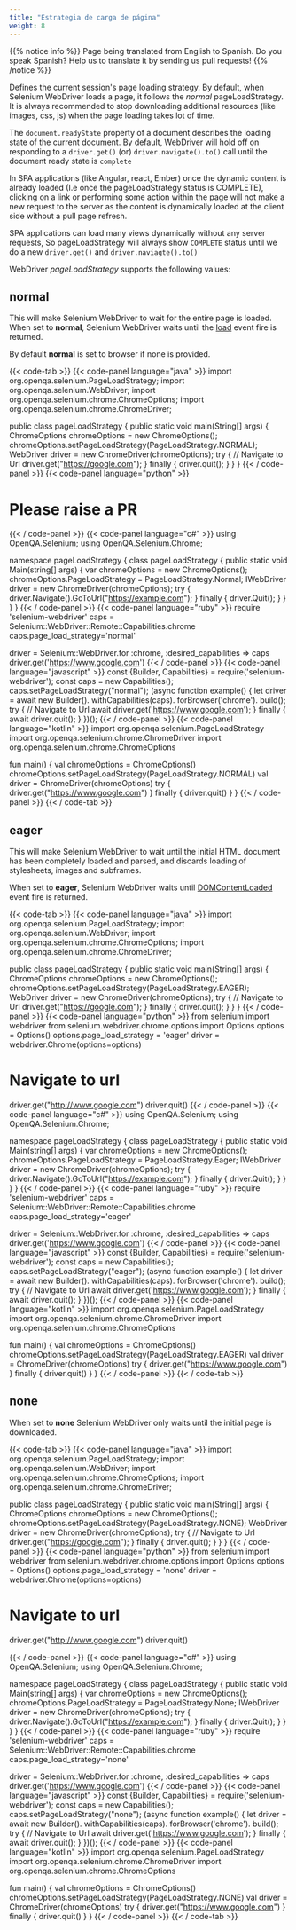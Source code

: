 ```yaml
---
title: "Estrategia de carga de página"
weight: 8
---
```


{{% notice info %}}
<i class="fas fa-language"></i> Page being translated from 
English to Spanish. Do you speak Spanish? Help us to translate
it by sending us pull requests!
{{% /notice %}}

Defines the current session's page loading strategy. 
By default, when Selenium WebDriver loads a page, 
it follows the _normal_ pageLoadStrategy. 
It is always recommended to stop downloading additional 
resources (like images, css, js) when the page loading takes lot of time.

The `document.readyState` property of a document describes the loading state of the current document.
By default, WebDriver will hold off on responding to a `driver.get()` (or) `driver.navigate().to()` 
call until the document ready state is `complete`

In SPA applications (like Angular, react, Ember) once the dynamic content 
is already loaded (I.e once the pageLoadStrategy status is COMPLETE), 
clicking on a link or performing some action within the page will not make a new request 
to the server as the content is dynamically loaded at the client side without a pull page refresh. 

SPA applications can load many views dynamically 
without any server requests, So pageLoadStrategy 
will always show `COMPLETE` status until 
we do a new `driver.get()` and `driver.naviagte().to()`

WebDriver _pageLoadStrategy_ supports the following values:

## normal

This will make Selenium WebDriver to wait for the entire page is loaded. 
When set to **normal**, Selenium WebDriver waits until the 
[load](https://developer.mozilla.org/es/docs/Web/Events/load) event fire is returned.

By default **normal** is set to browser if none is provided.

{{< code-tab >}}
  {{< code-panel language="java" >}}
import org.openqa.selenium.PageLoadStrategy;
import org.openqa.selenium.WebDriver;
import org.openqa.selenium.chrome.ChromeOptions;
import org.openqa.selenium.chrome.ChromeDriver;

public class pageLoadStrategy {
    public static void main(String[] args) {
        ChromeOptions chromeOptions = new ChromeOptions();
        chromeOptions.setPageLoadStrategy(PageLoadStrategy.NORMAL);
        WebDriver driver = new ChromeDriver(chromeOptions);
        try {
            // Navigate to Url
            driver.get("https://google.com");
        } finally {
            driver.quit();
        }
    }
}
  {{< / code-panel >}}
  {{< code-panel language="python" >}}
# Please raise a PR
  {{< / code-panel >}}
  {{< code-panel language="c#" >}}
using OpenQA.Selenium;
using OpenQA.Selenium.Chrome;

namespace pageLoadStrategy {
  class pageLoadStrategy {
    public static void Main(string[] args) {
      var chromeOptions = new ChromeOptions();
      chromeOptions.PageLoadStrategy = PageLoadStrategy.Normal;
      IWebDriver driver = new ChromeDriver(chromeOptions);
      try {
        driver.Navigate().GoToUrl("https://example.com");
      } finally {
        driver.Quit();
      }
    }
  }
}
  {{< / code-panel >}}
  {{< code-panel language="ruby" >}}
require 'selenium-webdriver'
caps = Selenium::WebDriver::Remote::Capabilities.chrome
caps.page_load_strategy='normal'

driver = Selenium::WebDriver.for :chrome, :desired_capabilities => caps
driver.get('https://www.google.com')
  {{< / code-panel >}}
  {{< code-panel language="javascript" >}}
const {Builder, Capabilities} = require('selenium-webdriver');
const caps = new Capabilities();
caps.setPageLoadStrategy("normal");
(async function example() {
    let driver = await new Builder().
                withCapabilities(caps).
                forBrowser('chrome').
                build();
    try {
        // Navigate to Url
        await driver.get('https://www.google.com');
    }
    finally {
        await driver.quit();
    }
})();
  {{< / code-panel >}}
  {{< code-panel language="kotlin" >}}
import org.openqa.selenium.PageLoadStrategy
import org.openqa.selenium.chrome.ChromeDriver
import org.openqa.selenium.chrome.ChromeOptions

fun main() {
    val chromeOptions = ChromeOptions()
    chromeOptions.setPageLoadStrategy(PageLoadStrategy.NORMAL)
    val driver = ChromeDriver(chromeOptions)
    try {
        driver.get("https://www.google.com")
    }
    finally {
        driver.quit()
    }
}
  {{< / code-panel >}}
{{< / code-tab >}}

## eager

This will make Selenium WebDriver to wait until the 
initial HTML document has been completely loaded and parsed, 
and discards loading of stylesheets, images and subframes.

When set to **eager**, Selenium WebDriver waits until 
[DOMContentLoaded](https://developer.mozilla.org/es/docs/Web/API/Document/DOMContentLoaded_event) event fire is returned.

{{< code-tab >}}
  {{< code-panel language="java" >}}
import org.openqa.selenium.PageLoadStrategy;
import org.openqa.selenium.WebDriver;
import org.openqa.selenium.chrome.ChromeOptions;
import org.openqa.selenium.chrome.ChromeDriver;

public class pageLoadStrategy {
    public static void main(String[] args) {
        ChromeOptions chromeOptions = new ChromeOptions();
        chromeOptions.setPageLoadStrategy(PageLoadStrategy.EAGER);
        WebDriver driver = new ChromeDriver(chromeOptions);
        try {
            // Navigate to Url
            driver.get("https://google.com");
        } finally {
            driver.quit();
        }
    }
}
  {{< / code-panel >}}
  {{< code-panel language="python" >}}
from selenium import webdriver
from selenium.webdriver.chrome.options import Options
options = Options()
options.page_load_strategy = 'eager'
driver = webdriver.Chrome(options=options)
# Navigate to url
driver.get("http://www.google.com")
driver.quit()
  {{< / code-panel >}}
  {{< code-panel language="c#" >}}
using OpenQA.Selenium;
using OpenQA.Selenium.Chrome;

namespace pageLoadStrategy {
  class pageLoadStrategy {
    public static void Main(string[] args) {
      var chromeOptions = new ChromeOptions();
      chromeOptions.PageLoadStrategy = PageLoadStrategy.Eager;
      IWebDriver driver = new ChromeDriver(chromeOptions);
      try {
        driver.Navigate().GoToUrl("https://example.com");
      } finally {
        driver.Quit();
      }
    }
  }
}
  {{< / code-panel >}}
  {{< code-panel language="ruby" >}}
require 'selenium-webdriver'
caps = Selenium::WebDriver::Remote::Capabilities.chrome
caps.page_load_strategy='eager'

driver = Selenium::WebDriver.for :chrome, :desired_capabilities => caps
driver.get('https://www.google.com')
  {{< / code-panel >}}
  {{< code-panel language="javascript" >}}
const {Builder, Capabilities} = require('selenium-webdriver');
const caps = new Capabilities();
caps.setPageLoadStrategy("eager");
(async function example() {
    let driver = await new Builder().
                withCapabilities(caps).
                forBrowser('chrome').
                build();
    try {
        // Navigate to Url
        await driver.get('https://www.google.com');
    }
    finally {
        await driver.quit();
    }
})();
  {{< / code-panel >}}
  {{< code-panel language="kotlin" >}}
import org.openqa.selenium.PageLoadStrategy
import org.openqa.selenium.chrome.ChromeDriver
import org.openqa.selenium.chrome.ChromeOptions

fun main() {
    val chromeOptions = ChromeOptions()
    chromeOptions.setPageLoadStrategy(PageLoadStrategy.EAGER)
    val driver = ChromeDriver(chromeOptions)
    try {
        driver.get("https://www.google.com")
    }
    finally {
        driver.quit()
    }
}
  {{< / code-panel >}}
{{< / code-tab >}}

## none

When set to **none** Selenium WebDriver only waits until the initial page is downloaded.

{{< code-tab >}}
  {{< code-panel language="java" >}}
import org.openqa.selenium.PageLoadStrategy;
import org.openqa.selenium.WebDriver;
import org.openqa.selenium.chrome.ChromeOptions;
import org.openqa.selenium.chrome.ChromeDriver;

public class pageLoadStrategy {
    public static void main(String[] args) {
        ChromeOptions chromeOptions = new ChromeOptions();
        chromeOptions.setPageLoadStrategy(PageLoadStrategy.NONE);
        WebDriver driver = new ChromeDriver(chromeOptions);
        try {
            // Navigate to Url
            driver.get("https://google.com");
        } finally {
            driver.quit();
        }
    }
}
  {{< / code-panel >}}
  {{< code-panel language="python" >}}
from selenium import webdriver
from selenium.webdriver.chrome.options import Options
options = Options()
options.page_load_strategy = 'none'
driver = webdriver.Chrome(options=options)
# Navigate to url
driver.get("http://www.google.com")
driver.quit()

  {{< / code-panel >}}
  {{< code-panel language="c#" >}}
using OpenQA.Selenium;
using OpenQA.Selenium.Chrome;

namespace pageLoadStrategy {
  class pageLoadStrategy {
    public static void Main(string[] args) {
      var chromeOptions = new ChromeOptions();
      chromeOptions.PageLoadStrategy = PageLoadStrategy.None;
      IWebDriver driver = new ChromeDriver(chromeOptions);
      try {
        driver.Navigate().GoToUrl("https://example.com");
      } finally {
        driver.Quit();
      }
    }
  }
}
  {{< / code-panel >}}
  {{< code-panel language="ruby" >}}
require 'selenium-webdriver'
caps = Selenium::WebDriver::Remote::Capabilities.chrome
caps.page_load_strategy='none'

driver = Selenium::WebDriver.for :chrome, :desired_capabilities => caps
driver.get('https://www.google.com')
  {{< / code-panel >}}
  {{< code-panel language="javascript" >}}
const {Builder, Capabilities} = require('selenium-webdriver');
const caps = new Capabilities();
caps.setPageLoadStrategy("none");
(async function example() {
    let driver = await new Builder().
                withCapabilities(caps).
                forBrowser('chrome').
                build();
    try {
        // Navigate to Url
        await driver.get('https://www.google.com');
    }
    finally {
        await driver.quit();
    }
})();
  {{< / code-panel >}}
  {{< code-panel language="kotlin" >}}
import org.openqa.selenium.PageLoadStrategy
import org.openqa.selenium.chrome.ChromeDriver
import org.openqa.selenium.chrome.ChromeOptions

fun main() {
    val chromeOptions = ChromeOptions()
    chromeOptions.setPageLoadStrategy(PageLoadStrategy.NONE)
    val driver = ChromeDriver(chromeOptions)
    try {
        driver.get("https://www.google.com")
    }
    finally {
        driver.quit()
    }
}
  {{< / code-panel >}}
{{< / code-tab >}}
